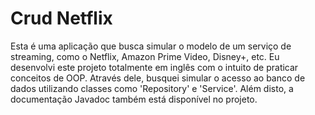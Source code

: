 # Crud Netflix

Esta é uma aplicação que busca simular o modelo de um serviço de streaming, como o Netflix, Amazon Prime Video, Disney+, etc. Eu desenvolvi este projeto totalmente em inglês com o intuito de praticar conceitos de OOP. Através dele, busquei simular o acesso ao banco de dados utilizando classes como 'Repository' e 'Service'. Além disto, a documentação Javadoc também está disponível no projeto.
